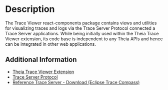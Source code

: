 # Description

The Trace Viewer react-components package contains views and utilities for visualizing traces and logs via the Trace Server Protocol connected a Trace Server applications. While being initially used within the Theia Trace Viewer extension, its code base is independent to any Theia APIs and hence can be integrated in other web applications.

## Additional Information

- [Theia Trace Viewer Extension](https://github.com/theia-ide/theia-trace-extension)
- [Trace Server Protocol](https://github.com/theia-ide/trace-server-protocol)
- [Reference Trace Server - Download (Eclipse Trace Compass)](https://download.eclipse.org/tracecompass.incubator/trace-server/rcp/)
